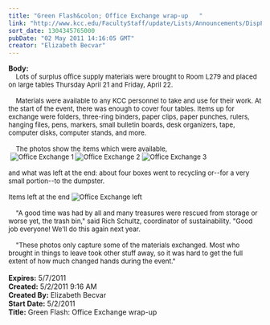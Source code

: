 ```yaml
---
title: "Green Flash&colon; Office Exchange wrap-up   "
link: "http://www.kcc.edu/FacultyStaff/update/Lists/Announcements/DispForm.aspx?ID=278"
sort_date: 1304345765000
pubDate: "02 May 2011 14:16:05 GMT"
creator: "Elizabeth Becvar"
---
```


<div><b>Body:</b> <div class=ExternalClass3D42EA68A9CD444AA38CD5F485A13C8E><div><font size=2>    Lots of surplus office supply materials were brought to Room L279 and placed on large tables Thursday April 21 and Friday, April 22.</font></div><font size=2>
<div><br>    Materials were available to any KCC personnel to take and use for their work. At the start of the event, there was enough to cover four tables. Items up for exchange were folders, three-ring binders, paper clips, paper punches, rulers, hanging files, pens, markers, small bulletin boards, desk organizers, tape, computer disks, computer stands, and more. </div>
<div><br>    The photos show the items which were available, <br> <img alt="Office Exchange 1" src="/FacultyStaff/update/PublishingImages/office-exchange-1sm_web.JPG"> <img alt="Office Exchange 2" src="/FacultyStaff/update/PublishingImages/office-exchange-2sm_web.JPG"> <img alt="Office Exchange 3" src="/FacultyStaff/update/PublishingImages/office-exchange-3sm_web.JPG">         <br>                                       <br>and what was left at the end: about four boxes went to recycling or--for a very small portion--to the dumpster.                              <br> </font></div>
<div><font size=2>Items left at the end <img alt="Office Exchange left" src="/FacultyStaff/update/PublishingImages/office-exchange-4-left-sm_web.JPG"><br> <br>    &quot;A good time was had by all and many treasures were rescued from storage or worse yet, the trash bin,&quot; said Rich Schultz, coordinator of sustainability. &quot;Good job everyone! We'll do this again next year.</font></div>
<div><font size=2><br>    &quot;These photos only capture some of the materials exchanged. Most who brought in things to leave took other stuff away, so it was hard to get the full extent of how much changed hands during the event.&quot;</font></div>
<div><font size=2></font> </div></div></div>
<div><b>Expires:</b> 5/7/2011</div>
<div><b>Created:</b> 5/2/2011 9:16 AM</div>
<div><b>Created By:</b> Elizabeth Becvar</div>
<div><b>Start Date:</b> 5/2/2011</div>
<div><b>Title:</b> Green Flash: Office Exchange wrap-up   </div>

